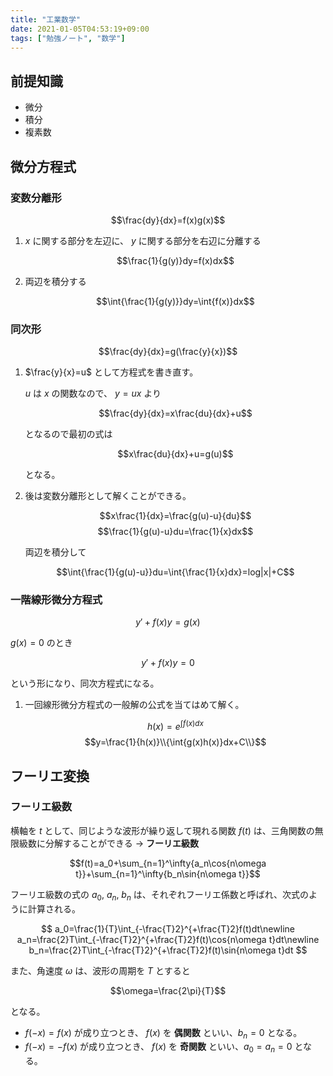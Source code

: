 ```yaml
---
title: "工業数学"
date: 2021-01-05T04:53:19+09:00
tags: ["勉強ノート", "数学"]
---
```


## 前提知識

* 微分
* 積分
* 複素数

## 微分方程式

### 変数分離形

$$\frac{dy}{dx}=f(x)g(x)$$

1. $x$ に関する部分を左辺に、 $y$ に関する部分を右辺に分離する

   $$\frac{1}{g(y)}dy=f(x)dx$$

1. 両辺を積分する

   $$\int{\frac{1}{g(y)}}dy=\int{f(x)}dx$$

### 同次形

$$\frac{dy}{dx}=g(\frac{y}{x})$$

1. $\frac{y}{x}=u$ として方程式を書き直す。

   $u$ は $x$ の関数なので、 $y=ux$ より

   $$\frac{dy}{dx}=x\frac{du}{dx}+u$$

   となるので最初の式は

   $$x\frac{du}{dx}+u=g(u)$$

   となる。

1. 後は変数分離形として解くことができる。

   $$x\frac{1}{dx}=\frac{g(u)-u}{du}$$
   $$\frac{1}{g(u)-u}du=\frac{1}{x}dx$$

   両辺を積分して

   $$\int{\frac{1}{g(u)-u}}du=\int{\frac{1}{x}dx}=log|x|+C$$

### 一階線形微分方程式

$$y'+f(x)y=g(x)$$

$g(x)=0$ のとき

$$y'+f(x)y=0$$

という形になり、同次方程式になる。

1. 一回線形微分方程式の一般解の公式を当てはめて解く。

   $$h(x)=e^{\int{f(x)dx}}$$
   $$y=\frac{1}{h(x)}\\{\int{g(x)h(x)}dx+C\\}$$

## フーリエ変換

### フーリエ級数

横軸を $t$ として、同じような波形が繰り返して現れる関数 $f(t)$ は、三角関数の無限級数に分解することができる → **フーリエ級数**

$$f(t)=a_0+\sum_{n=1}^\infty{a_n\cos{n\omega t}}+\sum_{n=1}^\infty{b_n\sin{n\omega t}}$$

フーリエ級数の式の $a_0$, $a_n$, $b_n$ は、それぞれフーリエ係数と呼ばれ、次式のように計算される。

$$
a_0=\frac{1}{T}\int_{-\frac{T}2}^{+\frac{T}2}f(t)dt\newline
a_n=\frac{2}T\int_{-\frac{T}2}^{+\frac{T}2}f(t)\cos{n\omega t}dt\newline
b_n=\frac{2}T\int_{-\frac{T}2}^{+\frac{T}2}f(t)\sin{n\omega t}dt
$$

また、角速度 $\omega$ は、波形の周期を $T$ とすると

$$\omega=\frac{2\pi}{T}$$

となる。

* $f(-x)=f(x)$ が成り立つとき、 $f(x)$ を **偶関数** といい、$b_n=0$ となる。
* $f(-x)=-f(x)$ が成り立つとき、 $f(x)$ を **奇関数** といい、$a_0=a_n=0$ となる。

